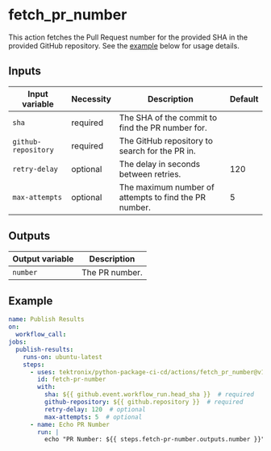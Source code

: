# fetch_pr_number

This action fetches the Pull Request number for the provided SHA in the provided GitHub repository.
See the [example](#example) below for usage details.

## Inputs

| Input variable      | Necessity | Description                                           | Default |
| ------------------- | --------- | ----------------------------------------------------- | ------- |
| `sha`               | required  | The SHA of the commit to find the PR number for.      |         |
| `github-repository` | required  | The GitHub repository to search for the PR in.        |         |
| `retry-delay`       | optional  | The delay in seconds between retries.                 | 120     |
| `max-attempts`      | optional  | The maximum number of attempts to find the PR number. | 5       |

## Outputs

| Output variable | Description    |
| --------------- | -------------- |
| `number`        | The PR number. |

## Example

```yaml
name: Publish Results
on:
  workflow_call:
jobs:
  publish-results:
    runs-on: ubuntu-latest
    steps:
      - uses: tektronix/python-package-ci-cd/actions/fetch_pr_number@v1.6.0
        id: fetch-pr-number
        with:
          sha: ${{ github.event.workflow_run.head_sha }}  # required
          github-repository: ${{ github.repository }}  # required
          retry-delay: 120  # optional
          max-attempts: 5  # optional
      - name: Echo PR Number
        run: |
          echo "PR Number: ${{ steps.fetch-pr-number.outputs.number }}"
```
